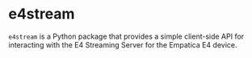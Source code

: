 # e4stream
`e4stream` is a Python package that provides a simple client-side API for interacting with the E4 Streaming Server for the Empatica E4 device.
